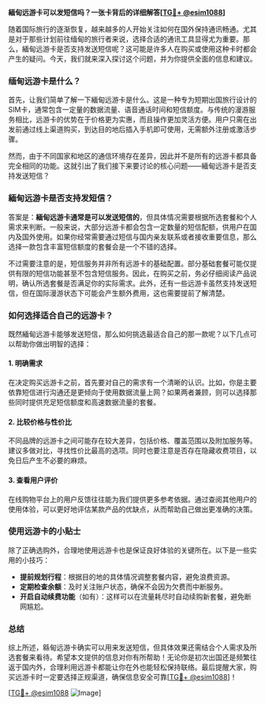 **緬甸远游卡可以发短信吗？一张卡背后的详细解答[[TG💪+ @esim1088](https://t.me/s/esim1088)]**

随着国际旅行的逐渐恢复，越来越多的人开始关注如何在国外保持通讯畅通。尤其是对于那些计划前往缅甸的旅行者来说，选择合适的通讯工具显得尤为重要。那么，緬甸远游卡是否支持发送短信呢？这可能是许多人在购买或使用这种卡时都会产生的疑问。今天，我们就来深入探讨这个问题，并为你提供全面的信息和建议。

### 缅甸远游卡是什么？

首先，让我们简单了解一下緬甸远游卡是什么。这是一种专为短期出国旅行设计的SIM卡，通常包含一定量的数据流量、语音通话时间和短信额度。与传统的漫游服务相比，远游卡的优势在于价格更为实惠，而且操作更加灵活方便。用户只需在出发前通过线上渠道购买，到达目的地后插入手机即可使用，无需额外注册或激活步骤。

然而，由于不同国家和地区的通信环境存在差异，因此并不是所有的远游卡都具备完全相同的功能。这就引出了我们接下来要讨论的核心问题——緬甸远游卡是否支持发送短信？

### 緬甸远游卡是否支持发短信？

答案是：**緬甸远游卡通常是可以发送短信的**，但具体情况需要根据所选套餐和个人需求来判断。一般来说，大部分远游卡都会包含一定数量的短信配额，供用户在国内及国外使用。如果你经常需要通过短信与国内亲友联系或者接收重要信息，那么选择一款包含丰富短信额度的套餐会是一个不错的选择。

不过需要注意的是，短信服务并非所有远游卡的基础配置。部分基础套餐可能仅提供有限的短信功能甚至不包含短信服务。因此，在购买之前，务必仔细阅读产品说明，确认所选套餐是否满足你的实际需求。此外，还有一些远游卡虽然支持发送短信，但在国际漫游状态下可能会产生额外费用，这也需要提前了解清楚。

### 如何选择适合自己的远游卡？

既然緬甸远游卡能够发送短信，那么如何挑选最适合自己的那一款呢？以下几点可以帮助你做出明智的选择：

#### 1. **明确需求**
   在决定购买远游卡之前，首先要对自己的需求有一个清晰的认识。比如，你是主要依靠短信进行沟通还是更倾向于使用数据流量上网？如果两者兼顾，则可以选择那些同时提供充足短信额度和高速数据流量的套餐。

#### 2. **比较价格与性价比**
   不同品牌的远游卡之间可能存在较大差异，包括价格、覆盖范围以及附加服务等。建议多做对比，寻找性价比最高的选项。同时也要注意是否存在隐藏收费项目，以免日后产生不必要的麻烦。

#### 3. **查看用户评价**
   在线购物平台上的用户反馈往往能为我们提供更多参考依据。通过查阅其他用户的使用体验，可以更好地评估某款产品的优缺点，从而帮助自己做出更准确的决策。

### 使用远游卡的小贴士

除了正确选购外，合理地使用远游卡也是保证良好体验的关键所在。以下是一些实用的小技巧：

- **提前规划行程**：根据目的地的具体情况调整套餐内容，避免浪费资源。
- **定期检查余额**：及时关注账户状态，确保不会因为欠费而中断服务。
- **开启自动续费功能**（如有）：这样可以在流量耗尽时自动续购新套餐，避免断网尴尬。

### 总结

综上所述，緜甸远游卡确实可以用来发送短信，但具体效果还需结合个人需求及所选套餐来看待。希望本文提供的信息对你有所帮助！无论你是初次出国还是频繁往返于国内外，合理利用远游卡都能让你在外也能轻松保持联络。最后提醒大家，购买远游卡时一定要选择正规渠道，确保信息安全可靠[[TG💪+ @esim1088](https://t.me/s/esim1088)]！

[[TG💪+ @esim1088](https://t.me/s/esim1088) ![Image](https://i.postimg.cc/4NQfJmqS/Snipaste-2025-05-13-00-14-12.png)]